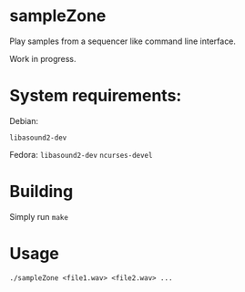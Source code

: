 # sampleZone

Play samples from a sequencer like command line interface.

Work in progress.

# System requirements:

Debian:

`libasound2-dev`

Fedora: 
`libasound2-dev`
`ncurses-devel`

# Building

Simply run `make`

# Usage

`./sampleZone <file1.wav> <file2.wav> ...`
